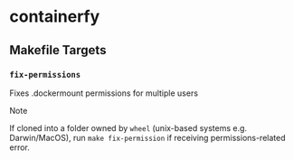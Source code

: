 # containerfy

## Makefile Targets

### `fix-permissions`

Fixes .dockermount permissions for multiple users

> [!NOTE]
> If cloned into a folder owned by `wheel` (unix-based systems e.g. Darwin/MacOS), run `make fix-permission` if receiving permissions-related error.
